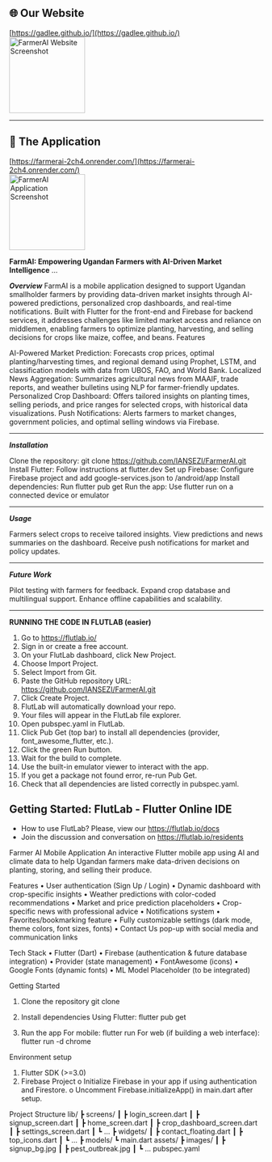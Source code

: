 ## 🌐 Our Website  
[https://gadlee.github.io/](https://gadlee.github.io/)  
<img src="https://github.com/user-attachments/assets/1f6fb968-30be-4282-a776-c33a048aa27e" alt="FarmerAI Website Screenshot" width="150" />

---

## 🚜 The Application  
[https://farmerai-2ch4.onrender.com/](https://farmerai-2ch4.onrender.com/)  
<img src="https://github.com/user-attachments/assets/4ba80e07-1cc9-4e05-905f-3576d46c2683" alt="FarmerAI Application Screenshot" width="150" />

**FarmAI: Empowering Ugandan Farmers with AI-Driven Market Intelligence**
...

***Overview***
FarmAI is a mobile application designed to support Ugandan smallholder farmers by providing data-driven market insights through AI-powered predictions, personalized crop dashboards, and real-time notifications. Built with Flutter for the front-end and Firebase for backend services, it addresses challenges like limited market access and reliance on middlemen, enabling farmers to optimize planting, harvesting, and selling decisions for crops like maize, coffee, and beans.
Features

AI-Powered Market Prediction: Forecasts crop prices, optimal planting/harvesting times, and regional demand using Prophet, LSTM, and classification models with data from UBOS, FAO, and World Bank.
Localized News Aggregation: Summarizes agricultural news from MAAIF, trade reports, and weather bulletins using NLP for farmer-friendly updates.
Personalized Crop Dashboard: Offers tailored insights on planting times, selling periods, and price ranges for selected crops, with historical data visualizations.
Push Notifications: Alerts farmers to market changes, government policies, and optimal selling windows via Firebase.

---
***Installation***

Clone the repository: git clone https://github.com/IANSEZI/FarmerAI.git
Install Flutter: Follow instructions at flutter.dev
Set up Firebase: Configure Firebase project and add google-services.json to /android/app
Install dependencies: Run flutter pub get
Run the app: Use flutter run on a connected device or emulator

---
***Usage***

Farmers select crops to receive tailored insights.
View predictions and news summaries on the dashboard.
Receive push notifications for market and policy updates.

---
***Future Work***

Pilot testing with farmers for feedback.
Expand crop database and multilingual support.
Enhance offline capabilities and scalability.

 ---
 **RUNNING THE CODE IN FLUTLAB (easier)**

1. Go to https://flutlab.io/
2. Sign in or create a free account.
3. On your FlutLab dashboard, click New Project.
4. Choose Import Project.
5. Select Import from Git.
6. Paste the GitHub repository URL: https://github.com/IANSEZI/FarmerAI.git
7. Click Create Project.
8. FlutLab will automatically download your repo.
9. Your files will appear in the FlutLab file explorer.
10. Open pubspec.yaml in FlutLab.
11. Click Pub Get (top bar) to install all dependencies (provider, font_awesome_flutter, etc.).
12. Click the green Run button.
13. Wait for the build to complete.
14. Use the built-in emulator viewer to interact with the app.
15. If you get a package not found error, re-run Pub Get.
16. Check that all dependencies are listed correctly in pubspec.yaml.


## Getting Started: FlutLab - Flutter Online IDE

- How to use FlutLab? Please, view our https://flutlab.io/docs
- Join the discussion and conversation on https://flutlab.io/residents

Farmer AI Mobile Application
An interactive Flutter mobile app using AI and climate data to help Ugandan farmers make data-driven decisions on planting, storing, and selling their produce.

Features
•	User authentication (Sign Up / Login)
•	Dynamic dashboard with crop-specific insights
•	Weather predictions with color-coded recommendations
•	Market and price prediction placeholders
•	Crop-specific news with professional advice
•	Notifications system
•	Favorites/bookmarking feature
•	Fully customizable settings (dark mode, theme colors, font sizes, fonts)
•	Contact Us pop-up with social media and communication links

Tech Stack
•	Flutter (Dart)
•	Firebase (authentication & future database integration)
•	Provider (state management)
•	FontAwesome (icons)
•	Google Fonts (dynamic fonts)
•	ML Model Placeholder (to be integrated)

Getting Started
1. Clone the repository
git clone 

2. Install dependencies
Using Flutter:
flutter pub get

3. Run the app
For mobile:
flutter run
For web (if building a web interface):
flutter run -d chrome

Environment setup
1.	Flutter SDK (>=3.0)
2.	Firebase Project
o	Initialize Firebase in your app if using authentication and Firestore.
o	Uncomment Firebase.initializeApp() in main.dart after setup.

Project Structure
lib/
 ┣ screens/
 ┃ ┣ login_screen.dart
 ┃ ┣ signup_screen.dart
 ┃ ┣ home_screen.dart
 ┃ ┣ crop_dashboard_screen.dart
 ┃ ┣ settings_screen.dart
 ┃ ┗ ...
 ┣ widgets/
 ┃ ┣ contact_floating.dart
 ┃ ┣ top_icons.dart
 ┃ ┗ ...
 ┣ models/
 ┗ main.dart
assets/
 ┣ images/
 ┃ ┣ signup_bg.jpg
 ┃ ┣ pest_outbreak.jpg
 ┃ ┗ ...
pubspec.yaml
            

